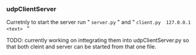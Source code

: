 ### udpClientServer


Curretnly to start the server run  " ` server.py ` "    and " `client.py  127.0.0.1   <text> ` "  
  
  
  TODO: 
  currently working on inttegrating them into udpClientServer.py   so that both cleint and server can be started from that one file.
  
  
  
  
  
  
